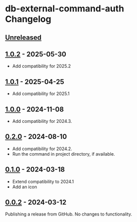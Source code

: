 <!-- Keep a Changelog guide -> https://keepachangelog.com -->

# db-external-command-auth Changelog

## [Unreleased]

## [1.0.2] - 2025-05-30

- Add compatibility for 2025.2

## [1.0.1] - 2025-04-25

- Add compatibility for 2025.1

## [1.0.0] - 2024-11-08

- Add compatibility for 2024.3.

## [0.2.0] - 2024-08-10

- Add compatibility for 2024.2.
- Run the command in project directory, if available.

## [0.1.0] - 2024-03-18

- Extend compatibility to 2024.1
- Add an icon

## [0.0.2] - 2024-03-12

Publishing a release from GitHub. No changes to functionality.

[Unreleased]: https://github.com/liff/db-external-command-auth/compare/v1.0.2...HEAD
[1.0.2]: https://github.com/liff/db-external-command-auth/compare/v1.0.1...v1.0.2
[1.0.1]: https://github.com/liff/db-external-command-auth/compare/v1.0.0...v1.0.1
[1.0.0]: https://github.com/liff/db-external-command-auth/compare/v0.2.0...v1.0.0
[0.2.0]: https://github.com/liff/db-external-command-auth/compare/v0.1.0...v0.2.0
[0.1.0]: https://github.com/liff/db-external-command-auth/compare/v0.0.2...v0.1.0
[0.0.2]: https://github.com/liff/db-external-command-auth/commits/v0.0.2
